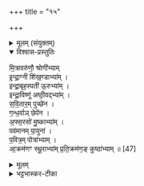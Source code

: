 +++
title = "१५"

+++


<details><summary>मूलम् (संयुक्तम्)</summary>

मि॒त्रावरु॑णौ॒ श्रोणी॑भ्यामिन्द्रा॒ग्नी शि॑ख॒ण्डाभ्या॒मिन्द्रा॒बृह॒स्पती॑ ऊ॒रुभ्या॒मिन्द्रा॒विष्णू॑ अष्ठी॒वद्भ्याꣳ॑ सवि॒तार॒म्पुच्छे॑न गन्ध॒र्वाञ्छेपे॑नाफ्स॒रसो॑ मु॒ष्काभ्या॒म्पव॑मानम्पा॒युना॑ प॒वित्र॒म्पोत्रा॑भ्यामा॒क्रम॑णꣳ स्थू॒राभ्या॑म्प्रति॒क्रम॑ण॒ङ्कुष्ठा॑भ्याम् ॥ [47]  
</details>

<details open><summary>विश्वास-प्रस्तुतिः</summary>

मि॒त्रावरु॑णौ॒ श्रोणी॑भ्याम्   
इ॒न्द्रा॒ग्नी शि॑ख॒ण्डाभ्या॑म् ।  
इन्द्रा॒बृह॒स्पती॑ ऊ॒रुभ्या॑म् ।  
इन्द्रा॒विष्णू॑ अष्ठी॒वद्भ्या॑म् ।  
स॒वि॒तार॒म् पुच्छे॑न ।  
ग॒न्ध॒र्वाञ् छेपे॑न ।  
अ॒फ्स॒रसो॑ मु॒ष्काभ्या॑म् ।  
पव॑मानम् पा॒युना॑ ।  
प॒वित्र॒म् पोत्रा॑भ्याम् ।  
आ॒क्रम॑णꣳ स्थू॒राभ्या॑म्
प्र॒ति॒क्रम॑ण॒ङ् कुष्ठा॑भ्याम् ॥ [47]  
</details>

<details><summary>मूलम्</summary>

मि॒त्रावरु॑णौ॒ श्रोणी॑भ्याम्   
इ॒न्द्रा॒ग्नी शि॑ख॒ण्डाभ्या॑म् ।  
इन्द्रा॒बृह॒स्पती॑ ऊ॒रुभ्या॑म् ।  
इन्द्रा॒विष्णू॑ अष्ठी॒वद्भ्या॑म् ।  
स॒वि॒तार॒म् पुच्छे॑न ।  
ग॒न्ध॒र्वाञ् छेपे॑न ।  
अ॒फ्स॒रसो॑ मु॒ष्काभ्या॑म् ।  
पव॑मानम् पा॒युना॑ ।  
प॒वित्र॒म् पोत्रा॑भ्याम् ।  
आ॒क्रम॑णꣳ स्थू॒राभ्या॑म्
प्र॒ति॒क्रम॑ण॒ङ् कुष्ठा॑भ्याम् ॥ [47]  
</details>

<details><summary>भट्टभास्कर-टीका</summary>

1मित्रावरुणौ श्रोणीभ्यां गतः । प्रथमस्य 'देवताद्वन्द्वे च' इत्युत्तरपदपरत्वात् आनङ् । द्वितीयस्य संहितायां छान्दसं दीर्धत्वम् । इन्द्राग्नी प्रसिद्धे । 'नोत्तरपदेऽनुदात्तादौ' इत्याद्युदात्तत्वाभावः । शिखण्डे केशचूडे । इन्द्राबृहस्पती उरुभ्यां गतम् । 'देवताद्वन्द्वे च' इति आनङ् । इन्द्राविष्णू गतम् । अष्ठीवद्भ्यां जानुभ्याम् । सवितारं पुच्छेन । गन्धर्वान् शेपेन गतम् । अप्सरसः प्रसिद्धाः । मुष्के बीजे । पवमानं पायु गतम् । पवित्रं पावनहेतुः । पोत्रे घोणास्थीनि । आक्रमणं आक्रमणसामर्थ्यम् । स्थूराभ्याम् पादपरार्धमणिभ्याप् । प्रतिक्रमणं प्रतिक्रमणसामर्थ्यम् । कुष्ठाभ्यां हस्तापरार्धमणिभ्याम् ॥

इति पञ्चमे सप्तभे पञ्चदशोनुवाकः ॥  
</details>
